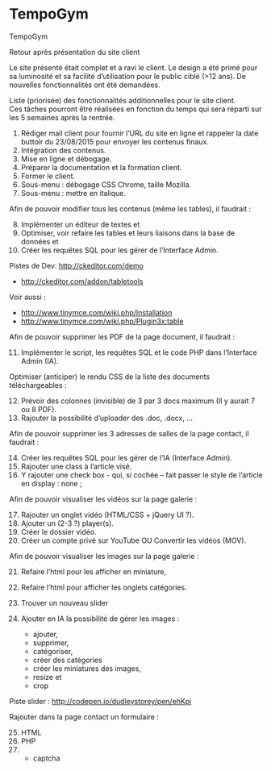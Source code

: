 # TempoGym
TempoGym

Retour après présentation du site client

Le site présenté était complet et a ravi le client.
Le design a été primé pour sa luminosité et sa facilité d’utilisation pour le public ciblé (>12 ans). 
De nouvelles fonctionnalités ont été demandées.

Liste (priorisée) des fonctionnalités additionnelles pour le site client.  
Ces tâches pourront être réalisées en fonction du temps qui sera réparti sur les 5 semaines après la rentrée.

1.	Rédiger mail client pour fournir l’URL du site en ligne et rappeler la date buttoir du 23/08/2015 pour envoyer les contenus finaux.
2.	Intégration des contenus.
3.	Mise en ligne et débogage.
4.	Préparer la documentation et la formation client.
5.	Former le client.
6.	Sous-menu : débogage CSS Chrome, taille Mozilla.
7.	Sous-menu : mettre en italique.

Afin de pouvoir modifier tous les contenus (même les tables), il faudrait : 

8.	Implémenter un éditeur de textes et
9.	Optimiser, voir refaire les tables et leurs liaisons dans la base de données et
10.	Créer les requêtes SQL pour les gérer de l’Interface Admin.

Pistes de Dev: 
http://ckeditor.com/demo
+ http://ckeditor.com/addon/tabletools

Voir aussi : 
+ http://www.tinymce.com/wiki.php/Installation
+ http://www.tinymce.com/wiki.php/Plugin3x:table

Afin de pouvoir supprimer les PDF de la page document, il faudrait : 

11.	Implémenter le script, les requêtes SQL et le code PHP dans l’Interface Admin (IA).

Optimiser (anticiper) le rendu CSS de la liste des documents téléchargeables : 

12.	Prévoir des colonnes (invisible) de 3 par 3 docs maximum (Il y aurait 7 ou 8 PDF).
13.	Rajouter la possibilité d’uploader des .doc, .docx, …

Afin de pouvoir supprimer les 3 adresses de salles de la page contact, il faudrait : 

14.	Créer les requêtes SQL pour les gérer de l’IA (Interface Admin).
15.	Rajouter une class à l’article visé.
16.	Y rajouter une check box - qui, si cochée – fait passer le style de l’article en display : none ;

Afin de pouvoir visualiser les vidéos sur la page galerie : 

17.	Rajouter un onglet vidéo (HTML/CSS + jQuery UI ?).
18.	Ajouter un (2-3 ?) player(s).
19.	Créer le dossier vidéo.
20.	Créer un compte privé sur YouTube OU Convertir les vidéos (MOV).

Afin de pouvoir visualiser les images sur la page galerie : 

21.	Refaire l’html pour les afficher en miniature, 
22.	Refaire l’html pour afficher les onglets catégories.
23.	Trouver un nouveau slider
24.	Ajouter en IA la possibilité de gérer les images : 

    +	ajouter, 
    +	supprimer, 
    +	catégoriser, 
    +	créer des catégories
    +	créer les miniatures des images, 
    +	resize et 
    +	crop
    
Piste slider : http://codepen.io/dudleystorey/pen/ehKpi 

Rajouter dans la page contact un formulaire : 

25.	HTML
26.	PHP
27.	+ captcha





